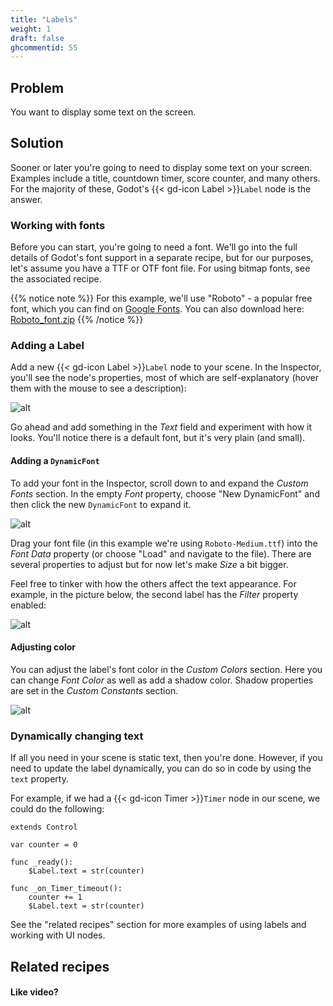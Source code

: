 ```yaml
---
title: "Labels"
weight: 1
draft: false
ghcommentid: 55
---
```


## Problem

You want to display some text on the screen.

## Solution

Sooner or later you're going to need to display some text on your screen. Examples include a title, countdown timer, score counter, and many others. For the majority of these, Godot's {{< gd-icon Label >}}`Label` node is the answer.

### Working with fonts

Before you can start, you're going to need a font. We'll go into the full details of Godot's font support in a separate recipe, but for our purposes, let's assume you have a TTF or OTF font file. For using bitmap fonts, see the associated recipe.

{{% notice note %}}
For this example, we'll use "Roboto" - a popular free font, which you can find on [Google Fonts](https://fonts.google.com/specimen/Roboto). You can also download here: [Roboto_font.zip](/3.x/files/Roboto_font.zip)
{{% /notice %}}

### Adding a Label

Add a new {{< gd-icon Label >}}`Label` node to your scene. In the Inspector, you'll see the node's properties, most of which are self-explanatory (hover them with the mouse to see a description):

![alt](/3.x/img/ui_label_properties.png)

Go ahead and add something in the *Text* field and experiment with how it looks. You'll notice there is a default font, but it's very plain (and small).

#### Adding a `DynamicFont`

To add your font in the Inspector, scroll down to and expand the *Custom Fonts* section. In the empty *Font* property, choose "New DynamicFont" and then click the new `DynamicFont` to expand it.

![alt](/3.x/img/ui_label_font_properties.png)

Drag your font file (in this example we're using `Roboto-Medium.ttf`) into the *Font Data* property (or choose "Load" and navigate to the file). There are several properties to adjust but for now let's make *Size* a bit bigger.

Feel free to tinker with how the others affect the text appearance. For example, in the picture below, the second label has the *Filter* property enabled:

![alt](/3.x/img/ui_label_font_filter.png)

#### Adjusting color

You can adjust the label's font color in the *Custom Colors* section. Here you can change *Font Color* as well as add a shadow color. Shadow properties are set in the *Custom Constants* section.

![alt](/3.x/img/ui_label_font_colors.png)

### Dynamically changing text

If all you need in your scene is static text, then you're done. However, if you need to update the label dynamically, you can do so in code by using the `text` property.

For example, if we had a {{< gd-icon Timer >}}`Timer` node in our scene, we could do the following:

```gdscript
extends Control

var counter = 0

func _ready():
    $Label.text = str(counter)

func _on_Timer_timeout():
    counter += 1
    $Label.text = str(counter)
```

See the "related recipes" section for more examples of using labels and working with UI nodes.

<!-- {{% notice note %}}
Download the project file here: [screen_shake.zip](/3.x/files/screen_shake.zip)
{{% /notice %}} -->

## Related recipes

<!-- - [Noise](/3.x/math/noise/) -->


#### Like video?

<!-- {{< youtube C-Sn55e5wnk >}} -->